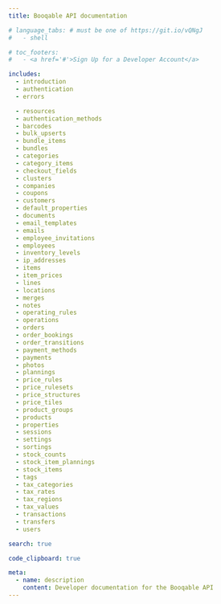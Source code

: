 ```yaml
---
title: Booqable API documentation

# language_tabs: # must be one of https://git.io/vQNgJ
#   - shell

# toc_footers:
#   - <a href='#'>Sign Up for a Developer Account</a>

includes:
  - introduction
  - authentication
  - errors

  - resources
  - authentication_methods
  - barcodes
  - bulk_upserts
  - bundle_items
  - bundles
  - categories
  - category_items
  - checkout_fields
  - clusters
  - companies
  - coupons
  - customers
  - default_properties
  - documents
  - email_templates
  - emails
  - employee_invitations
  - employees
  - inventory_levels
  - ip_addresses
  - items
  - item_prices
  - lines
  - locations
  - merges
  - notes
  - operating_rules
  - operations
  - orders
  - order_bookings
  - order_transitions
  - payment_methods
  - payments
  - photos
  - plannings
  - price_rules
  - price_rulesets
  - price_structures
  - price_tiles
  - product_groups
  - products
  - properties
  - sessions
  - settings
  - sortings
  - stock_counts
  - stock_item_plannings
  - stock_items
  - tags
  - tax_categories
  - tax_rates
  - tax_regions
  - tax_values
  - transactions
  - transfers
  - users

search: true

code_clipboard: true

meta:
  - name: description
    content: Developer documentation for the Booqable API
---
```

